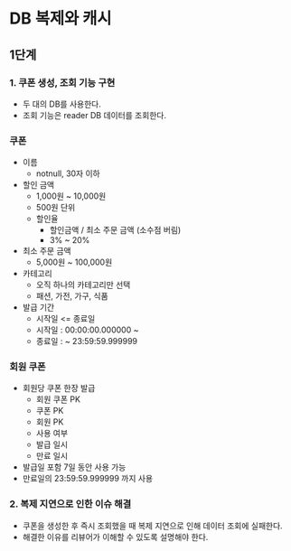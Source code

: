 # DB 복제와 캐시

## 1단계

### 1. 쿠폰 생성, 조회 기능 구현

- 두 대의 DB를 사용한다.
- 조회 기능은 reader DB 데이터를 조회한다.

### 쿠폰

- 이름
    - notnull, 30자 이하
- 할인 금액
    - 1,000원 ~ 10,000원
    - 500원 단위
    - 할인율
        - 할인금액 / 최소 주문 금액 (소수점 버림)
        - 3% ~ 20%
- 최소 주문 금액
    - 5,000원 ~ 100,000원
- 카테고리
    - 오직 하나의 카테고리만 선택
    - 패션, 가전, 가구, 식품
- 발급 기간
    - 시작일 <= 종료일
    - 시작일 : 00:00:00.000000 ~
    - 종료일 : ~ 23:59:59.999999

### 회원 쿠폰

- 회원당 쿠폰 한장 발급
    - 회원 쿠폰 PK
    - 쿠폰 PK
    - 회원 PK
    - 사용 여부
    - 발급 일시
    - 만료 일시
- 발급일 포함 7일 동안 사용 가능
- 만료일의 23:59:59.999999 까지 사용

### 2. 복제 지연으로 인한 이슈 해결

- 쿠폰을 생성한 후 즉시 조회했을 때 복제 지연으로 인해 데이터 조회에 실패한다.
- 해결한 이유를 리뷰어가 이해할 수 있도록 설명해야 한다.
